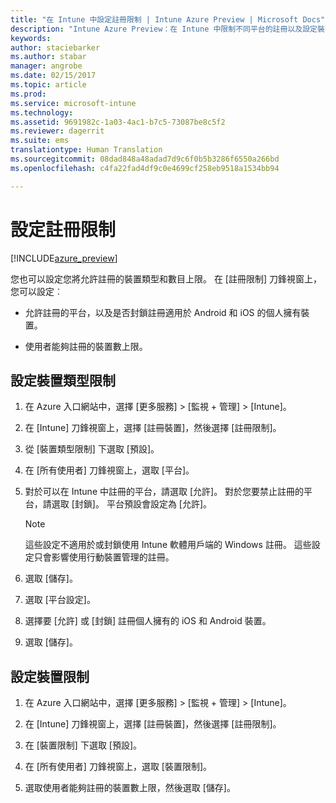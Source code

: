 ```yaml
---
title: "在 Intune 中設定註冊限制 | Intune Azure Preview | Microsoft Docs"
description: "Intune Azure Preview：在 Intune 中限制不同平台的註冊以及設定裝置註冊限制。 "
keywords: 
author: staciebarker
ms.author: stabar
manager: angrobe
ms.date: 02/15/2017
ms.topic: article
ms.prod: 
ms.service: microsoft-intune
ms.technology: 
ms.assetid: 9691982c-1a03-4ac1-b7c5-73087be8c5f2
ms.reviewer: dagerrit
ms.suite: ems
translationtype: Human Translation
ms.sourcegitcommit: 08dad848a48adad7d9c6f0b5b3286f6550a266bd
ms.openlocfilehash: c4fa22fad4df9c0e4699cf258eb9518a1534bb94

---
```


# <a name="set-enrollment-restrictions"></a>設定註冊限制 

[!INCLUDE[azure_preview](../includes/azure_preview.md)]

您也可以設定您將允許註冊的裝置類型和數目上限。 在 [註冊限制] 刀鋒視窗上，您可以設定︰

- 允許註冊的平台，以及是否封鎖註冊適用於 Android 和 iOS 的個人擁有裝置。

- 使用者能夠註冊的裝置數上限。

## <a name="set-device-type-restrictions"></a>設定裝置類型限制

1. 在 Azure 入口網站中，選擇 [更多服務] > [監視 + 管理] > [Intune]。

2. 在 [Intune] 刀鋒視窗上，選擇 [註冊裝置]，然後選擇 [註冊限制]。

3. 從 [裝置類型限制] 下選取 [預設]。

4. 在 [所有使用者] 刀鋒視窗上，選取 [平台]。

5. 對於可以在 Intune 中註冊的平台，請選取 [允許]。 對於您要禁止註冊的平台，請選取 [封鎖]。 平台預設會設定為 [允許]。 

    >[!NOTE]
    >這些設定不適用於或封鎖使用 Intune 軟體用戶端的 Windows 註冊。 這些設定只會影響使用行動裝置管理的註冊。 

6. 選取 [儲存]。

7. 選取 [平台設定]。

8. 選擇要 [允許] 或 [封鎖] 註冊個人擁有的 iOS 和 Android 裝置。

9. 選取 [儲存]。

## <a name="set-device-limit-restrictions"></a>設定裝置限制

1. 在 Azure 入口網站中，選擇 [更多服務] > [監視 + 管理] > [Intune]。

2. 在 [Intune] 刀鋒視窗上，選擇 [註冊裝置]，然後選擇 [註冊限制]。

3. 在 [裝置限制] 下選取 [預設]。

4. 在 [所有使用者] 刀鋒視窗上，選取 [裝置限制]。

5. 選取使用者能夠註冊的裝置數上限，然後選取 [儲存]。



<!--HONumber=Feb17_HO3-->


